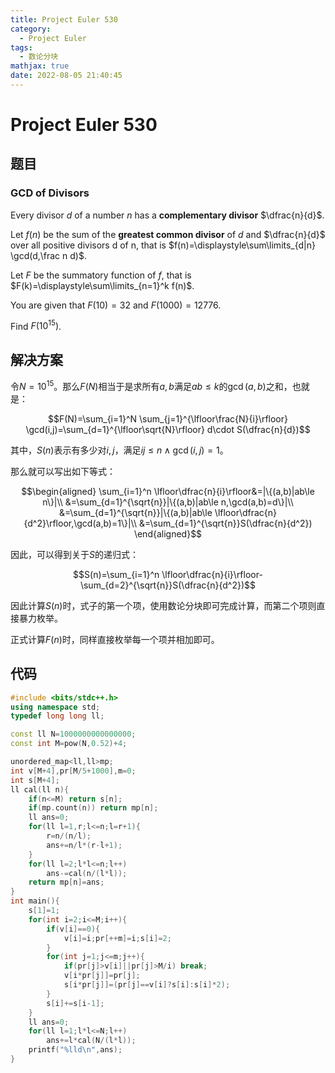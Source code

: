 ```yaml
---
title: Project Euler 530
category:
  - Project Euler
tags:
  - 数论分块
mathjax: true
date: 2022-08-05 21:40:45
---
```


<escape><!-- more --></escape>

# Project Euler 530

## 题目

### GCD of Divisors

Every divisor $d$ of a number $n$ has a **complementary divisor** $\dfrac{n}{d}$.

Let $f(n)$ be the sum of the **greatest common divisor** of $d$ and $\dfrac{n}{d}$ over all positive divisors d of n, that is $f(n)=\displaystyle\sum\limits_{d|n} \gcd(d,\frac n d)$.

Let $F$ be the summatory function of $f$, that is $F(k)=\displaystyle\sum\limits_{n=1}^k f(n)$.

You are given that $F(10)=32$ and $F(1000)=12776$.

Find $F(10^{15})$.

## 解决方案

令$N=10^{15}$。那么$F(N)$相当于是求所有$a,b$满足$ab\le k$的$\gcd(a,b)$之和，也就是：

$$F(N)=\sum_{i=1}^N \sum_{j=1}^{\lfloor\frac{N}{i}\rfloor} \gcd(i,j)=\sum_{d=1}^{\lfloor\sqrt{N}\rfloor} d\cdot S(\dfrac{n}{d})$$

其中，$S(n)$表示有多少对$i,j$，满足$ij\le n\wedge \gcd(i,j)=1$。

那么就可以写出如下等式：

$$\begin{aligned}
\sum_{i=1}^n \lfloor\dfrac{n}{i}\rfloor&=|\{(a,b)|ab\le n\}|\\
&=\sum_{d=1}^{\sqrt{n}}|\{(a,b)|ab\le n,\gcd(a,b)=d\}|\\
&=\sum_{d=1}^{\sqrt{n}}|\{(a,b)|ab\le \lfloor\dfrac{n}{d^2}\rfloor,\gcd(a,b)=1\}|\\
&=\sum_{d=1}^{\sqrt{n}}S(\dfrac{n}{d^2})
\end{aligned}$$

因此，可以得到关于$S$的递归式：

$$S(n)=\sum_{i=1}^n \lfloor\dfrac{n}{i}\rfloor-\sum_{d=2}^{\sqrt{n}}S(\dfrac{n}{d^2})$$

因此计算$S(n)$时，式子的第一个项，使用数论分块即可完成计算，而第二个项则直接暴力枚举。

正式计算$F(n)$时，同样直接枚举每一个项并相加即可。

## 代码

```C++
#include <bits/stdc++.h>
using namespace std;
typedef long long ll;

const ll N=1000000000000000;
const int M=pow(N,0.52)+4;

unordered_map<ll,ll>mp;
int v[M+4],pr[M/5+1000],m=0;
int s[M+4];
ll cal(ll n){
    if(n<=M) return s[n];
    if(mp.count(n)) return mp[n];
    ll ans=0;
    for(ll l=1,r;l<=n;l=r+1){
        r=n/(n/l);
        ans+=n/l*(r-l+1);
    }
    for(ll l=2;l*l<=n;l++)
        ans-=cal(n/(l*l));
    return mp[n]=ans;
}
int main(){
    s[1]=1;
    for(int i=2;i<=M;i++){
        if(v[i]==0){
            v[i]=i;pr[++m]=i;s[i]=2;
        }
        for(int j=1;j<=m;j++){
            if(pr[j]>v[i]||pr[j]>M/i) break;
            v[i*pr[j]]=pr[j];
            s[i*pr[j]]=(pr[j]==v[i]?s[i]:s[i]*2);
        }
        s[i]+=s[i-1];
    }
    ll ans=0;
    for(ll l=1;l*l<=N;l++)
        ans+=l*cal(N/(l*l));
    printf("%lld\n",ans);
}

```

